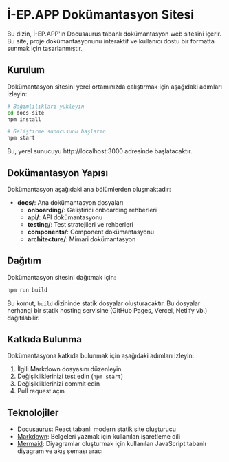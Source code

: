 # İ-EP.APP Dokümantasyon Sitesi

Bu dizin, İ-EP.APP'ın Docusaurus tabanlı dokümantasyon web sitesini içerir. Bu site, proje dokümantasyonunu interaktif ve kullanıcı dostu bir formatta sunmak için tasarlanmıştır.

## Kurulum

Dokümantasyon sitesini yerel ortamınızda çalıştırmak için aşağıdaki adımları izleyin:

```bash
# Bağımlılıkları yükleyin
cd docs-site
npm install

# Geliştirme sunucusunu başlatın
npm start
```

Bu, yerel sunucuyu http://localhost:3000 adresinde başlatacaktır.

## Dokümantasyon Yapısı

Dokümantasyon aşağıdaki ana bölümlerden oluşmaktadır:

- **docs/**: Ana dokümantasyon dosyaları
  - **onboarding/**: Geliştirici onboarding rehberleri
  - **api/**: API dokümantasyonu
  - **testing/**: Test stratejileri ve rehberleri
  - **components/**: Component dokümantasyonu
  - **architecture/**: Mimari dokümantasyon

## Dağıtım

Dokümantasyon sitesini dağıtmak için:

```bash
npm run build
```

Bu komut, `build` dizininde statik dosyalar oluşturacaktır. Bu dosyalar herhangi bir statik hosting servisine (GitHub Pages, Vercel, Netlify vb.) dağıtılabilir.

## Katkıda Bulunma

Dokümantasyona katkıda bulunmak için aşağıdaki adımları izleyin:

1. İlgili Markdown dosyasını düzenleyin
2. Değişikliklerinizi test edin (`npm start`)
3. Değişikliklerinizi commit edin
4. Pull request açın

## Teknolojiler

- [Docusaurus](https://docusaurus.io/): React tabanlı modern statik site oluşturucu
- [Markdown](https://daringfireball.net/projects/markdown/): Belgeleri yazmak için kullanılan işaretleme dili
- [Mermaid](https://mermaid-js.github.io/mermaid/): Diyagramlar oluşturmak için kullanılan JavaScript tabanlı diyagram ve akış şeması aracı 